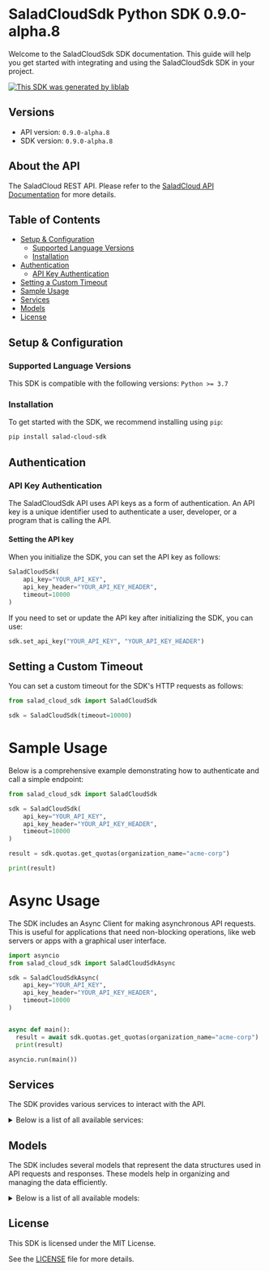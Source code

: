 # SaladCloudSdk Python SDK 0.9.0-alpha.8<a id="saladcloudsdk-python-sdk-090-alpha8"></a>

Welcome to the SaladCloudSdk SDK documentation. This guide will help you get started with integrating and using the SaladCloudSdk SDK in your project.

[![This SDK was generated by liblab](https://public-liblab-readme-assets.s3.us-east-1.amazonaws.com/built-by-liblab-icon.svg)](https://liblab.com/?utm_source=readme)

## Versions<a id="versions"></a>

- API version: `0.9.0-alpha.8`
- SDK version: `0.9.0-alpha.8`

## About the API<a id="about-the-api"></a>

The SaladCloud REST API. Please refer to the [SaladCloud API Documentation](https://docs.salad.com/api-reference) for more details.

## Table of Contents<a id="table-of-contents"></a>

- [Setup & Configuration](#setup--configuration)
  - [Supported Language Versions](#supported-language-versions)
  - [Installation](#installation)
- [Authentication](#authentication)
  - [API Key Authentication](#api-key-authentication)
- [Setting a Custom Timeout](#setting-a-custom-timeout)
- [Sample Usage](#sample-usage)
- [Services](#services)
- [Models](#models)
- [License](#license)

## Setup & Configuration<a id="setup--configuration"></a>

### Supported Language Versions<a id="supported-language-versions"></a>

This SDK is compatible with the following versions: `Python >= 3.7`

### Installation<a id="installation"></a>

To get started with the SDK, we recommend installing using `pip`:

```bash
pip install salad-cloud-sdk
```

## Authentication<a id="authentication"></a>

### API Key Authentication<a id="api-key-authentication"></a>

The SaladCloudSdk API uses API keys as a form of authentication. An API key is a unique identifier used to authenticate a user, developer, or a program that is calling the API.

#### Setting the API key<a id="setting-the-api-key"></a>

When you initialize the SDK, you can set the API key as follows:

```py
SaladCloudSdk(
    api_key="YOUR_API_KEY",
    api_key_header="YOUR_API_KEY_HEADER",
    timeout=10000
)
```

If you need to set or update the API key after initializing the SDK, you can use:

```py
sdk.set_api_key("YOUR_API_KEY", "YOUR_API_KEY_HEADER")
```

## Setting a Custom Timeout<a id="setting-a-custom-timeout"></a>

You can set a custom timeout for the SDK's HTTP requests as follows:

```py
from salad_cloud_sdk import SaladCloudSdk

sdk = SaladCloudSdk(timeout=10000)
```

# Sample Usage<a id="sample-usage"></a>

Below is a comprehensive example demonstrating how to authenticate and call a simple endpoint:

```py
from salad_cloud_sdk import SaladCloudSdk

sdk = SaladCloudSdk(
    api_key="YOUR_API_KEY",
    api_key_header="YOUR_API_KEY_HEADER",
    timeout=10000
)

result = sdk.quotas.get_quotas(organization_name="acme-corp")

print(result)

```

# Async Usage<a id="async-usage"></a>

The SDK includes an Async Client for making asynchronous API requests. This is useful for applications that need non-blocking operations, like web servers or apps with a graphical user interface.

```py
import asyncio
from salad_cloud_sdk import SaladCloudSdkAsync

sdk = SaladCloudSdkAsync(
    api_key="YOUR_API_KEY",
    api_key_header="YOUR_API_KEY_HEADER",
    timeout=10000
)


async def main():
  result = await sdk.quotas.get_quotas(organization_name="acme-corp")
  print(result)

asyncio.run(main())
```

## Services<a id="services"></a>

The SDK provides various services to interact with the API.

<details> 
<summary>Below is a list of all available services:</summary>

| Name                |
| :------------------ |
| container_groups    |
| workload_errors     |
| system_logs         |
| queues              |
| quotas              |
| inference_endpoints |
| organization_data   |
| webhook_secret_key  |

</details>

## Models<a id="models"></a>

The SDK includes several models that represent the data structures used in API requests and responses. These models help in organizing and managing the data efficiently.

<details> 
<summary>Below is a list of all available models:</summary>

| Name                                     | Description                                                                                                                                                                                                                                                                                                                                                           |
| :--------------------------------------- | :-------------------------------------------------------------------------------------------------------------------------------------------------------------------------------------------------------------------------------------------------------------------------------------------------------------------------------------------------------------------- |
| ContainerGroupCollection                 | A paginated collection of container groups that provides a structured way to access multiple container group resources in a single response.                                                                                                                                                                                                                          |
| ContainerGroupCreationRequest            | Represents a request to create a container group, which manages a collection of container instances with shared configuration and scaling policies                                                                                                                                                                                                                    |
| ContainerGroup                           | A container group definition that represents a scalable set of identical containers running as a distributed service                                                                                                                                                                                                                                                  |
| ContainerGroupPatch                      | Represents a request to update a container group                                                                                                                                                                                                                                                                                                                      |
| ContainerGroupInstanceCollection         | A collection of container group instances returned as part of a paginated response or batch operation result.                                                                                                                                                                                                                                                         |
| ContainerGroupInstance                   | A Container Group Instance represents a running instance of a container group on a specific machine. It provides information about the execution state, readiness, and version of the deployed container group.                                                                                                                                                       |
| ContainerGroupInstancePatch              | Represents a request to update a container group instance                                                                                                                                                                                                                                                                                                             |
| WorkloadErrorList                        | Represents a list of workload errors                                                                                                                                                                                                                                                                                                                                  |
| SystemLogList                            | Represents a list of system logs                                                                                                                                                                                                                                                                                                                                      |
| QueueCollection                          | Represents a Queue Collection                                                                                                                                                                                                                                                                                                                                         |
| QueuePrototype                           | Represents a request to create a new queue.                                                                                                                                                                                                                                                                                                                           |
| Queue                                    | Represents a queue.                                                                                                                                                                                                                                                                                                                                                   |
| QueuePatch                               | Represents a request to update an existing queue.                                                                                                                                                                                                                                                                                                                     |
| QueueJobCollection                       | Represents a Queue Job Collection                                                                                                                                                                                                                                                                                                                                     |
| QueueJobPrototype                        | Represents a request to create a queue job                                                                                                                                                                                                                                                                                                                            |
| QueueJob                                 | Represents a queue job                                                                                                                                                                                                                                                                                                                                                |
| Quotas                                   | Represents the organization quotas                                                                                                                                                                                                                                                                                                                                    |
| InferenceEndpointCollection              | Represents a page from the collection of inference endpoints.                                                                                                                                                                                                                                                                                                         |
| InferenceEndpoint                        | Represents an inference endpoint                                                                                                                                                                                                                                                                                                                                      |
| InferenceEndpointJobCollection           | Represents a collection of inference endpoint jobs                                                                                                                                                                                                                                                                                                                    |
| InferenceEndpointJobPrototype            | Represents a request to create a inference endpoint job                                                                                                                                                                                                                                                                                                               |
| InferenceEndpointJob                     | Represents a inference endpoint job                                                                                                                                                                                                                                                                                                                                   |
| GpuClassesList                           | Represents a list of GPU classes                                                                                                                                                                                                                                                                                                                                      |
| WebhookSecretKey                         | Represents a webhook secret key                                                                                                                                                                                                                                                                                                                                       |
| Container                                | Represents a container with its configuration and resource requirements.                                                                                                                                                                                                                                                                                              |
| CountryCode                              | ISO 3166-1 alpha-2 country codes                                                                                                                                                                                                                                                                                                                                      |
| ContainerGroupState                      | Represents the operational state of a container group during its lifecycle, including timing information, status, and instance distribution metrics. This state captures the current execution status, start and finish times, and provides visibility into the operational health across instances.                                                                  |
| ContainerGroupLivenessProbe              | Defines a liveness probe for container groups that determines when to restart a container if it becomes unhealthy                                                                                                                                                                                                                                                     |
| ContainerGroupNetworkingConfiguration    | Network configuration for container groups that defines connectivity, routing, and access control settings                                                                                                                                                                                                                                                            |
| ContainerGroupPriority                   | Specifies the priority level for container group execution, which determines resource allocation and scheduling precedence.                                                                                                                                                                                                                                           |
| QueueBasedAutoscalerConfiguration        | Defines configuration for automatically scaling container instances based on queue length. The autoscaler monitors a queue and adjusts the number of running replicas to maintain the desired queue length.                                                                                                                                                           |
| ContainerGroupQueueConnection            | Configuration for connecting a container group to a message queue system, enabling asynchronous communication between services.                                                                                                                                                                                                                                       |
| ContainerGroupReadinessProbe             | Defines how to check if a container is ready to serve traffic. The readiness probe determines whether the container's application is ready to accept traffic. If the readiness probe fails, the container is considered not ready and traffic will not be sent to it.                                                                                                 |
| ContainerRestartPolicy                   | Specifies the policy for restarting containers when they exit or fail.                                                                                                                                                                                                                                                                                                |
| ContainerGroupStartupProbe               | Defines a probe that checks if a container application has started successfully. Startup probes help prevent applications from being prematurely marked as unhealthy during initialization. The probe can use HTTP requests, TCP connections, gRPC calls, or shell commands to determine startup status.                                                              |
| ContainerLoggingConfiguration            | Configuration options for directing container logs to a logging provider. This schema enables you to specify a single logging destination for container output, supporting monitoring, debugging, and analytics use cases. Each provider has its own configuration parameters defined in the referenced schemas. Only one logging provider can be selected at a time. |
| ContainerResourceRequirements            | Specifies the resource requirements for a container.                                                                                                                                                                                                                                                                                                                  |
| AxiomLoggingConfiguration                | Configuration settings for integrating container logs with the Axiom logging service. When specified, container logs will be forwarded to the Axiom instance defined by these parameters.                                                                                                                                                                             |
| DatadogLoggingConfiguration              | Configuration for forwarding container logs to Datadog monitoring service.                                                                                                                                                                                                                                                                                            |
| ContainerHttpLoggingConfiguration        | Configuration for sending container logs to an HTTP endpoint. Defines how logs are formatted, compressed, and transmitted.                                                                                                                                                                                                                                            |
| NewRelicLoggingConfiguration             | Configuration for sending container logs to New Relic's log management platform.                                                                                                                                                                                                                                                                                      |
| ContainerLoggingSplunkConfiguration      | Configuration settings for forwarding container logs to a Splunk instance.                                                                                                                                                                                                                                                                                            |
| TcpLoggingConfiguration                  | Configuration for forwarding container logs to a remote TCP endpoint                                                                                                                                                                                                                                                                                                  |
| DatadogTagForContainerLogging            | Represents a Datadog tag used for container logging metadata.                                                                                                                                                                                                                                                                                                         |
| ContainerLoggingHttpHeader               | Represents an HTTP header used for container logging configuration.                                                                                                                                                                                                                                                                                                   |
| ContainerGroupInstanceStatusCount        | A summary of container group instances categorized by their current lifecycle status                                                                                                                                                                                                                                                                                  |
| ContainerGroupStatus                     | Represents the current operational state of a container group within the Salad platform.                                                                                                                                                                                                                                                                              |
| ContainerGroupProbeExec                  | Defines the exec action for a probe in a container group. This is used to execute a command inside a container for health checks.                                                                                                                                                                                                                                     |
| ContainerGroupGRpcProbe                  | Configuration for gRPC-based health probes in container groups, used to determine container health status.                                                                                                                                                                                                                                                            |
| ContainerGroupHttpProbeConfiguration     | Defines HTTP probe configuration for container health checks within a container group.                                                                                                                                                                                                                                                                                |
| ContainerGroupTcpProbe                   | Configuration for a TCP probe used to check container health via network connectivity.                                                                                                                                                                                                                                                                                |
| ContainerGroupProbeHttpHeader            |                                                                                                                                                                                                                                                                                                                                                                       |
| HttpScheme                               | The protocol scheme used for HTTP probe requests in container health checks.                                                                                                                                                                                                                                                                                          |
| TheContainerGroupNetworkingLoadBalancer  | The container group networking load balancer.                                                                                                                                                                                                                                                                                                                         |
| ContainerNetworkingProtocol              | Defines the communication protocol used for network traffic between containers or external systems. Currently supports HTTP protocol for web-based communication.                                                                                                                                                                                                     |
| ContainerConfiguration                   | Configuration for creating a container within a container group. Defines the container image, resource requirements, environment variables, and other settings needed to deploy and run the container.                                                                                                                                                                |
| CreateContainerGroupNetworking           | Network configuration for container groups specifying connectivity parameters, including authentication, protocol, and timeout settings                                                                                                                                                                                                                               |
| ContainerRegistryAuthentication          | Authentication configuration for various container registry types, including AWS ECR, Docker Hub, GCP GAR, GCP GCR, and basic authentication.                                                                                                                                                                                                                         |
| ContainerRegistryAuthenticationAwsEcr    | Authentication details for AWS Elastic Container Registry (ECR)                                                                                                                                                                                                                                                                                                       |
| ContainerRegistryAuthenticationBasic     | Basic username and password authentication for generic container registries                                                                                                                                                                                                                                                                                           |
| ContainerRegistryAuthenticationDockerHub | Authentication details for Docker Hub registry                                                                                                                                                                                                                                                                                                                        |
| ContainerRegistryAuthenticationGcpGar    | Authentication details for Google Artifact Registry (GAR)                                                                                                                                                                                                                                                                                                             |
| ContainerRegistryAuthenticationGcpGcr    | Authentication details for Google Container Registry (GCR)                                                                                                                                                                                                                                                                                                            |
| UpdateContainer                          | Represents an update container object                                                                                                                                                                                                                                                                                                                                 |
| UpdateContainerGroupNetworking           | Represents update container group networking parameters                                                                                                                                                                                                                                                                                                               |
| ContainerResourceUpdateSchema            | Defines the resource specifications that can be modified for a container group, including CPU, memory, GPU classes, and storage allocations.                                                                                                                                                                                                                          |
| TheContainerGroupInstanceState           | The state of the container group instance                                                                                                                                                                                                                                                                                                                             |
| WorkloadError                            | Represents a workload error                                                                                                                                                                                                                                                                                                                                           |
| SystemLog                                | Represents a system log                                                                                                                                                                                                                                                                                                                                               |
| QueueJobEvent                            | Represents an event for queue job                                                                                                                                                                                                                                                                                                                                     |
| ContainerGroupsQuotas                    | Represents the organization quotas for container groups                                                                                                                                                                                                                                                                                                               |
| Status                                   | The current status.                                                                                                                                                                                                                                                                                                                                                   |
| InferenceEndpointJobEvent                | Represents an event for inference endpoint job                                                                                                                                                                                                                                                                                                                        |
| InferenceEndpointJobEventAction          | The action that was taken on the inference endpoint job.                                                                                                                                                                                                                                                                                                              |
| GpuClass                                 | Represents a GPU Class                                                                                                                                                                                                                                                                                                                                                |
| GpuClassPrice                            | Represents the price of a GPU class for a given container group priority                                                                                                                                                                                                                                                                                              |

</details>

## License<a id="license"></a>

This SDK is licensed under the MIT License.

See the [LICENSE](LICENSE) file for more details.
